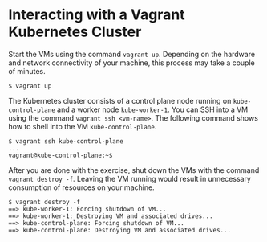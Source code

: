# Interacting with a Vagrant Kubernetes Cluster

Start the VMs using the command `vagrant up`. Depending on the hardware and network connectivity of your machine, this process may take a couple of minutes.

```
$ vagrant up
```

The Kubernetes cluster consists of a control plane node running on `kube-control-plane` and a worker node `kube-worker-1`. You can SSH into a VM using the command `vagrant ssh <vm-name>`. The following command shows how to shell into the VM `kube-control-plane`.

```
$ vagrant ssh kube-control-plane
...
vagrant@kube-control-plane:~$
```

After you are done with the exercise, shut down the VMs with the command `vagrant destroy -f`. Leaving the VM running would result in unnecessary consumption of resources on your machine.

```
$ vagrant destroy -f
==> kube-worker-1: Forcing shutdown of VM...
==> kube-worker-1: Destroying VM and associated drives...
==> kube-control-plane: Forcing shutdown of VM...
==> kube-control-plane: Destroying VM and associated drives...
```